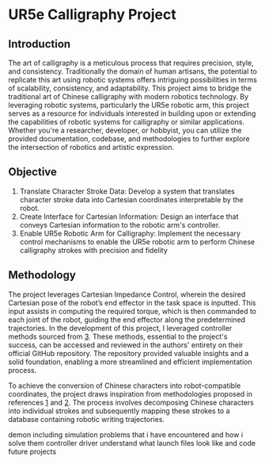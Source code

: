 # UR5e Calligraphy Project

## Introduction
The art of calligraphy is a meticulous process that requires precision, style, and consistency. Traditionally the domain of human artisans, the potential to replicate this art using robotic systems offers intriguing possibilities in terms of scalability, consistency, and adaptability. This project aims to bridge the traditional art of Chinese calligraphy with modern robotics technology. By leveraging robotic systems, particularly the UR5e robotic arm, this project serves as a resource for individuals interested in building upon or extending the capabilities of robotic systems for calligraphy or similar applications. Whether you're a researcher, developer, or hobbyist, you can utilize the provided documentation, codebase, and methodologies to further explore the intersection of robotics and artistic expression.

## Objective
1. Translate Character Stroke Data: Develop a system that translates character stroke data into Cartesian coordinates interpretable by the robot.
2. Create Interface for Cartesian Information: Design an interface that conveys Cartesian information to the robotic arm's controller.
3. Enable UR5e Robotic Arm for Calligraphy: Implement the necessary control mechanisms to enable the UR5e robotic arm to perform Chinese calligraphy strokes with precision and fidelity

## Methodology
The project leverages Cartesian Impedance Control, wherein the desired Cartesian pose of the robot’s end effector in the task space is inputted. This input assists in computing the required torque, which is then commanded to each joint of the robot, guiding the end effector along the predetermined trajectories. In the development of this project, I leveraged controller methods sourced from [3]. These methods, essential to the project's success, can be accessed and reviewed in the authors' entirety on their official GitHub repository. The repository provided valuable insights and a solid foundation, enabling a more streamlined and efficient implementation process.

To achieve the conversion of Chinese characters into robot-compatible coordinates, the project draws inspiration from methodologies proposed in references [1] and [2]. The process involves decomposing Chinese characters into individual strokes and subsequently mapping these strokes to a database containing robotic writing trajectories.


[1]: https://doi.org/10.3390/app10238694
[2]: https://ieeexplore.ieee.org/abstract/document/8570842
[3]: https://github.com/fzi-forschungszentrum-informatik/cartesian_controllers/tree/ros2

demon including simulation
problems that i have encountered and how i solve them
controller driver
understand what launch files look like and code
future projects
